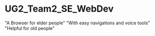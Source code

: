 # UG2_Team2_SE_WebDev
"A Browser for elder people"
"With easy navigations and voice tools"
"Helpful for old people"